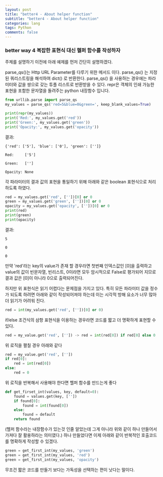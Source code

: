 ```yaml
---
layout: post  
title: "better4 - About helper function"  
subtitle: "better4 - About helper function"  
categories: lang        
tags: Python    
comments: false  
---
```


### better way 4 복잡한 표현식 대신 헬퍼 함수를 작성하자

주제를 설명하기 이전에 아래 예제를 먼저 간단히 설명하겠다.

parse_qs()는 Http URL Parameter를 다루기 위한 메서드 이다.
parse_qs() 는 지정된 쿼리스트링을 해석하여 dict() 로 반환한다.
parse_qs() 을 사용하는 경우에는 파라미터와 값을 쌍으로 갖는 튜플 리스트로 반환받을 수 있다.
repr은 객체의 인쇄 가능한 표현을 포함한 문자열을 돌려주는 python 내장함수 입니다.

```python
from urllib.parse import parse_qs
my_values = parse_qs('red=5&blue=0&green=', keep_blank_values=True)

print(repr(my_values))
print('Red:', my_values.get('red'))
print('Green:', my_values.get('green'))
print('Opacity:', my_values.get('opacity'))
```

결과:

`{'red': ['5'], 'blue': ['0'], 'green': ['']}`

`Red:     ['5']`

`Green:   ['']`

`Opacity: None`

각 파라미터의 결과 값의 표현을 통일하기 위해 아래와 같은 boolean 표현식으로 처리 하도록 하였다.

```python
red = my_values.get('red', [''])[0] or 0
green = my_values.get('green', [''])[0] or 0
opacity = my_values.get('opacity', [''])[0] or 0
print(red)
print(green)
print(opacity)
```

결과:

`5`

`0`

`0`

만약 'red'라는 key의 value가 존재 할 경우라면 첫번째 인덱스값인 [0]을 출력하고
value의 값이 빈문자열, 빈리스트, 0이라면 모두 암시적으로 False로 평가되어 지므로 결과 값은 [0]이 아니라 0으로 출력되어진다.

하지만 위 표현식은 읽기 어렵다는 문제점을 가지고 있다. 
특히 모든 파라미터 값을 정수가 되도록 하려면 아래와 같이 작성되어져야 하는데 
이는 시각적 방해 요소가 너무 많아 더 읽기가 어려워 진다.

```python
red = int(my_values.get('red', [''])[0] or 0)
```

if/else 조건식의 삼항 표현식을 이용하는 경우라면 코드를 짧고 더 명확하게 표현할 수 있다.

```python
red = my_value.get('red', ['']) -> red = int(red[0]) if red[0] else 0
```

위 로직을 펼칠 경우 아래와 같다

```python
red = my_value.get('red', [''])
if red[0]:
    red = int(red[0])
else:
    red = 0
```

위 로직을 반복해서 사용해야 한다면 헬퍼 함수를 만드는게 좋다

```python
def get_firset_int(values, key, default=0):
    found = values.get(key, [''])
    if found[0]:
        found = int(found[0])
    else:
        found = default
    return found
```

(헬퍼 함수라는 내장함수가 있는것 인줄 알았는데 그게 아니라 위와 같이 하나 만들어서 가져다 잘 활용하라는 의미였다.)
하나 만들었다면 이제 아래와 같이 반복적인 호출코드를 명확하게 작성할 수 있겠다.

```python
green = get_first_int(my_values, 'green')
green = get_first_int(my_values, 'red')
green = get_first_int(my_values, 'opacity')
```

무조건 짧은 코드를 만들기 보다는 가독성을 선택하는 편이 낫다는 말이다.

